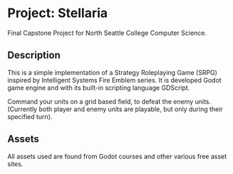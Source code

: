 # Project: Stellaria

Final Capstone Project for North Seattle College Computer Science.

## Description
This is a simple implementation of a Strategy Roleplaying Game (SRPG) inspired by Intelligent Systems Fire Emblem series. It is developed Godot game engine and with its built-in scripting language GDScript.

Command your units on a grid based field, to defeat the enemy units. (Currently both player and enemy units are playable, but only during their specified turn).

## Assets
All assets used are found from Godot courses and other various free asset sites.
